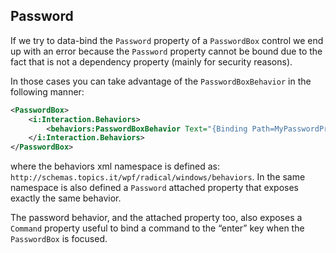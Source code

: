 ## Password

If we try to data-bind the `Password` property of a `PasswordBox` control we end up with an error because the `Password` property cannot be bound due to the fact that is not a dependency property (mainly for security reasons).

In those cases you can take advantage of the `PasswordBoxBehavior` in the following manner:

```xml
<PasswordBox>
    <i:Interaction.Behaviors>
        <behaviors:PasswordBoxBehavior Text="{Binding Path=MyPasswordProperty}" />
    </i:Interaction.Behaviors>
</PasswordBox>
```

where the behaviors xml namespace is defined as: `http://schemas.topics.it/wpf/radical/windows/behaviors`. In the same namespace is also defined a `Password` attached property that exposes exactly the same behavior.

The password behavior, and the attached property too, also exposes a `Command` property useful to bind a command to the “enter” key when the `PasswordBox` is focused.
